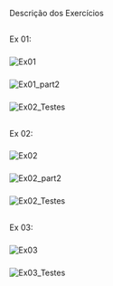 Descrição dos Exercícios
##
Ex 01:
###
![Ex01](https://cdn.discordapp.com/attachments/966037769476534283/966138834259673098/unknown.png)
###
![Ex01_part2](https://cdn.discordapp.com/attachments/966037769476534283/966138889330901022/unknown.png)
###
![Ex02_Testes](https://cdn.discordapp.com/attachments/966037769476534283/966382022392172554/unknown.png)
##
Ex 02:
###
![Ex02](https://cdn.discordapp.com/attachments/966037769476534283/966180372683567175/unknown.png)
###
![Ex02_part2](https://cdn.discordapp.com/attachments/966037769476534283/966180929359986748/unknown.png)
###
![Ex02_Testes](https://cdn.discordapp.com/attachments/966037769476534283/966179770675118160/unknown.png)
##
Ex 03:
###
![Ex03](https://cdn.discordapp.com/attachments/966037769476534283/968921240360329216/pratica7_EX03.png)
###
![Ex03_Testes](https://cdn.discordapp.com/attachments/966037769476534283/968921240767189103/pratica7_EX03_Testes.png)
